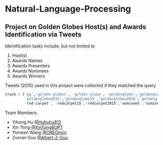 # Natural-Language-Processing

## Project on Golden Globes Host(s) and Awards Identification via Tweets

Identification tasks include, but not limited to
1. Host(s)
2. Awards Names
3. Awards Presenters
4. Awards Nominees
5. Awards Winners

Tweets (2015) used in this project were collected if they matched the query
```python
track = ['gg','golden globes', 'golden globe', 'goldenglobe','goldenglobes','gg2015','gg15', \
         'goldenglobe2015','goldenglobe15','goldenglobes2015','goldenglobes15','redcarpet, \
         'red carpet', 'redcarpet15','redcarpet2015','nominees','nominee','globesparty','globesparties']
```


Team Members:
- Yihong Hu [@Huhuhu812](https://github.com/Huhuhu812)
- Xin Tong [@XinTongBUPT](https://github.com/XinTongBUPT)
- Yunwen Wang [@OREOmini](https://github.com/OREOmini)
- Zunran Guo [@Albert-Z-Guo](https://github.com/Albert-Z-Guo) 
